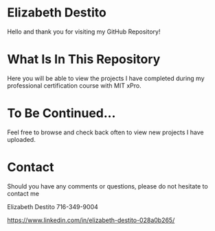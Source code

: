 # Elizabeth Destito

Hello and thank you for visiting my GitHub Repository!

# What Is In This Repository
Here you will be able to view the projects I have completed during my professional certification course with MIT xPro.  

# To Be Continued...
Feel free to browse and check back often to view new projects I have uploaded.

# Contact
Should you have any comments or questions, please do not hesitate to contact me

Elizabeth Destito
716-349-9004

https://www.linkedin.com/in/elizabeth-destito-028a0b265/
